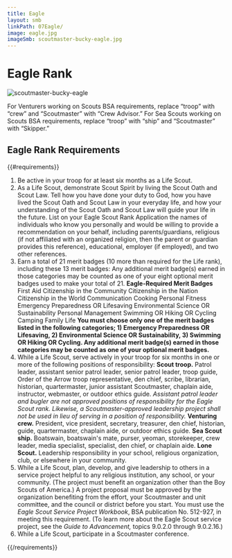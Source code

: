 ```yaml
---
title: Eagle
layout: smb
linkPath: 07Eagle/
image: eagle.jpg
imageSmb: scoutmaster-bucky-eagle.jpg
---
```


# Eagle Rank

<div class="D(f) Fxd(c)--s">

<div class="Ta(c) Pt(1em)--s">

![scoutmaster-bucky-eagle]({{imageSmb}})</div>

<div>

For Venturers working on Scouts BSA requirements, replace “troop” with “crew” and “Scoutmaster” with “Crew Advisor.” For Sea Scouts working on Scouts BSA requirements, replace “troop” with “ship” and “Scoutmaster” with “Skipper.”

</div></div>

## Eagle Rank Requirements

{{#requirements}}
1. Be active in your troop for at least six months as a Life Scout.
2. As a Life Scout,  demonstrate Scout Spirit by living the Scout Oath and Scout Law. Tell how you have done your duty to God, how you have lived the Scout Oath and Scout Law in your everyday life, and how your understanding of the Scout Oath and Scout Law will guide your life in the future. List on your Eagle Scout Rank Application the names of individuals who know you personally and would be willing to provide a recommendation on your behalf, including parents/guardians, religious (if not affiliated with an organized religion, then the parent or guardian provides this reference), educational, employer (if employed), and two other references.
3. Earn a total of 21 merit badges (10 more than required for the Life rank), including these 13 merit badges:  Any additional merit badge(s) earned in those categories may be counted as one of your eight optional merit badges used to make your total of 21.
      **Eagle-Required Merit Badges**
         First Aid
         Citizenship in the Community
         Citizenship in the Nation
         Citizenship in the World
         Communication
         Cooking
         Personal Fitness
         Emergency Preparedness OR Lifesaving
         Environmental Science OR Sustainability
         Personal Management
         Swimming OR Hiking OR Cycling
         Camping
         Family Life
      **You must choose only one of the merit badges listed in the following categories; 1) Emergency Preparedness OR Lifesaving, 2) Environmental Science OR Sustainability, 3) Swimming OR Hiking OR Cycling. Any additional merit badge(s) earned in those categories may be counted as one of your optional merit badges.**
4. While a Life Scout, serve actively in your troop for six months in one or more of the following positions of responsibility:
    **Scout troop.** Patrol leader, assistant senior patrol leader, senior patrol leader, troop guide, Order of the Arrow troop representative, den chief, scribe, librarian, historian, quartermaster, junior assistant Scoutmaster, chaplain aide, instructor, webmaster, or outdoor ethics guide. *Assistant patrol leader and bugler are not approved positions of responsibility for the Eagle Scout rank. Likewise, a Scoutmaster-approved leadership project shall not be used in lieu of serving in a position of responsibility.*
    **Venturing crew.** President, vice president, secretary, treasurer, den chief, historian, guide, quartermaster, chaplain aide, or outdoor ethics guide.
    **Sea Scout ship.** Boatswain, boatswain's mate, purser, yeoman, storekeeper, crew leader, media specialist, specialist, den chief, or chaplain aide.
    **Lone Scout.** Leadership responsibility in your school, religious organization, club, or elsewhere in your community.
5. While a Life Scout, plan, develop, and give leadership to others in a service project helpful to any religious institution, any school, or your community. (The project must benefit an organization other than the Boy Scouts of America.) A project proposal must be approved by the organization benefiting from the effort, your Scoutmaster and unit committee, and the council or district before you start. You must use the *Eagle Scout Service Project Workbook*, BSA publication No. 512-927, in meeting this requirement. (To learn more about the Eagle Scout service project, see the *Guide to Advancement,* topics 9.0.2.0 through 9.0.2.16.)
6. While a Life Scout, participate in a Scoutmaster conference.

{{/requirements}}
